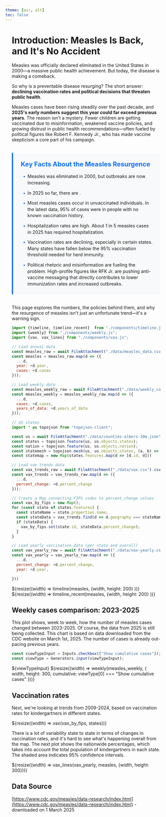 ```yaml
---
theme: [air, alt]
toc: false
---
```


<style>
.content {
  max-width: 800px;
  margin: 0 auto;
  padding: 0 20px;
}

.key-points {
  background-color: #f8f9fa;
  border-left: 4px solid #0d6efd;
  border-radius: 4px;
  padding: 1.5rem;
  margin: 2rem 0;
}

.key-points h2 {
  color: #0d6efd;
  margin-top: 0;
  font-size: 1.25rem;
  margin-bottom: 1rem;
}

.key-points ul {
  list-style: none;
  padding-left: 0;
  margin-bottom: 0;
}

.key-points li {
  position: relative;
  padding-left: 1.5em;
  margin-bottom: 0.75rem;
  line-height: 1.4;
}

.key-points li:before {
  content: "•";
  position: absolute;
  left: 0.5em;
  color: #0d6efd;
}

.key-points li:last-child {
  margin-bottom: 0;
}

</style>

<div class="content">

# Introduction: Measles Is Back, and It's No Accident
Measles was officially declared eliminated in the United States in 2000—a massive public health achievement. But today, the disease is making a comeback.

So why is a preventable disease resurging? The short answer: **declining vaccination rates and political decisions that threaten public health**.

Measles cases have been rising steadily over the past decade, and **2025's early numbers suggest this year could far exceed previous years**. The reason isn't a mystery. Fewer children are getting vaccinated due to misinformation, weakened vaccine policies, and growing distrust in public health recommendations—often fueled by political figures like Robert F. Kennedy Jr., who has made vaccine skepticism a core part of his campaign.

<div class="key-points">
  <h2>Key Facts About the Measles Resurgence</h2>
  <ul>
    <li>Measles was eliminated in 2000, but outbreaks are now increasing.</li>
    <li>In 2025 so far, there are .</li>
    <li>Most measles cases occur in unvaccinated individuals. In the latest data, 95% of cases were in people with no known vaccination history.</li>
    <li>Hospitalization rates are high. About 1 in 5 measles cases in 2025 has required hospitalization.</li>
    <li>Vaccination rates are declining, especially in certain states. Many states have fallen below the 95% vaccination threshold needed for herd immunity.</li>
    <li>Political rhetoric and misinformation are fueling the problem. High-profile figures like RFK Jr. are pushing anti-vaccine messaging that directly contributes to lower immunization rates and increased outbreaks.</li>
  </ul>
</div>

This page explores the numbers, the policies behind them, and why the resurgence of measles isn't just an unfortunate trend—it's a warning sign.

```js
import {timeline, timeline_recent}  from "./components/timeline.js";
import {weekly} from "./components/weekly.js";
import {vax, vax_lines} from "./components/vax.js";
```

```js
// Load annual data
const measles_raw = await FileAttachment("./data/measles_data.csv").csv({typed: true});
const measles = measles_raw.map(d => ({
  ...d,
  year: +d.year,
  cases: +d.cases
}));
```

```js
// Load weekly data 
const measles_weekly_raw = await FileAttachment("./data/weekly_cases.csv").csv({typed:true});
const measles_weekly = measles_weekly_raw.map(d => ({
  ...d,
  cases: +d.cases,
  years_of_data: +d.years_of_data
}));
```

```js
// US states
import * as topojson from "topojson-client";

const us = await FileAttachment("./data/counties-albers-10m.json").json();
const states = topojson.feature(us, us.objects.states);
const nation = topojson.feature(us, us.objects.nation);
const statemesh = topojson.mesh(us, us.objects.states, (a, b) => a !== b);
const statemap = new Map(states.features.map(d => [d.id, d]))
```

```js
// Load vax trends data
const vax_trends_raw = await FileAttachment("./data/vax.csv").csv({typed:true});
const vax_trends = vax_trends_raw.map(d => ({
  ...d,
  percent_change: +d.percent_change
}));

// Create a Map connecting FIPS codes to percent_change values
const vax_by_fips = new Map();
for (const state of states.features) {
  const stateName = state.properties.name;
  const stateData = vax_trends.find(d => d.geography === stateName);
  if (stateData) {
    vax_by_fips.set(state.id, stateData.percent_change);
  }
}
```

```js
// Load yearly vaccination data (per state and overall)
const vax_yearly_raw = await FileAttachment("./data/vax-yearly.csv").csv({typed:true});
const vax_yearly = vax_yearly_raw.map(d => ({
  ...d, 
  percent_change: +d.percent_change,
  year: +d.year,

}))

```

<div class="card">
${resize((width) => timeline(measles, {width, height: 200} ))}
</div>

<div class="card">
${resize((width) => timeline_recent(measles, {width, height: 200} ))}

</div>

## Weekly cases comparison: 2023-2025

This plot shows, week to week, how the number of measles cases changed between 
2023-2025. Of course, the data from 2025 is still being collected. This chart is 
based on data downloaded from the CDC website on March 1st, 2025. The number
of cases is already out-pacing previous years.

```js
const viewTypeInput = Inputs.checkbox(["Show cumulative cases"]);
const viewType = Generators.input(viewTypeInput);
```

<div class="card">
  ${viewTypeInput}
  ${resize((width) => weekly(measles_weekly, {
    width, 
    height: 300, 
    cumulative: viewType[0] === "Show cumulative cases"
  }))}
</div>

## Vaccination rates

Next, we're looking at trends from 2009-2024, based on vaccination rates for kindergartners in different states. 

<div class="card">
${resize((width) => vax(vax_by_fips, states))}
</div>

There is a lot of variability state to state in terms of changes in vaccination rates, and it's hard to see what's happening overall from the map. The next plot shows the nationwide
percentages, which takes into account the total population of kindergartners in each state. 
The shaded area indicates 95% confidence intervals.

<div class="carnd">
${resize((width) => vax_lines(vax_yearly, measles, {width, height: 300}))}
</div>

## Data Source

[https://www.cdc.gov/measles/data-research/index.html](https://www.cdc.gov/measles/data-research/index.html) - downloaded on 1 March 2025



</div>

<!-- ```js
display(statemap)
``` -->
